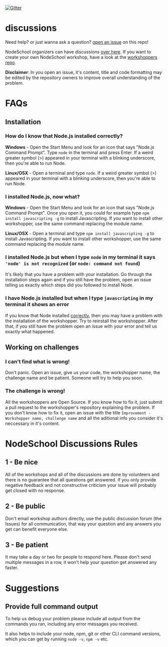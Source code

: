 [![Gitter][gitter-image]][gitter-chat]

discussions
===========

Need help? or just wanna ask a question? [open an issue][discussion/issues] on this repo!

NodeSchool organizers can have discussions [over here][organizers]. If you want to create your own NodeSchool workshop, have a look at the [workshoppers repo][workshoppers].

**Disclaimer**: In you open an issue, it's content, title and code formatting may be edited by the repository owners to improve overall understanding of the problem.

# FAQs

## Installation

### How do I know that Node.js installed correctly?

**Windows** - Open the Start Menu and look for an icon that says "Node.js Command Prompt". Type `node` in the terminal and press Enter. If a weird greater symbol (>) appeared in your terminal with a blinking underscore, then you're able to run Node.

**Linux/OSX** - Open a terminal and type `node`. If a weird greater symbol (>) appeared in your terminal with a blinking underscore, then you're able to run Node.

### I installed Node.js, now what?

**Windows** - Open the Start Menu and look for an icon that says "Node.js Command Prompt". Once you open it, you could for example type `npm install javascripting -g` to install Javascripting. If you want to install other workshopper, use the same command replacing the module name.

**Linux/OSX** - Open a terminal and type `npm install javascripting -g` to install Javascripting. If you want to install other workshopper, use the same command replacing the module name.

### I installed Node.js but when I type `node` in my terminal it says `'node' is not recognized` (or `node: command not found`)

It's likely that you have a problem with your installation. Go through the installation steps again and if you still have the problem, open an issue telling us exactly which steps did you followed to install Node.

### I have Node.js installed but when I type `javascripting` in my terminal it shows an error

If you know that Node installed [correctly][node-installed-correctly], then you may have a problem with the installation of the workshopper. Try to reinstall the workshopper. After that, if you still have the problem open an issue with your error and tell us exactly what happened.

## Working on challenges

### I can't find what is wrong!

Don't panic. Open an issue, give us your code, the workshopper name, the challenge name and be patient. Someone will try to help you soon.

### The challenge is wrong!

All the workshoppers are Open Source. If you know how to fix it, just submit a pull request to the workshopper's repository explaining the problem. If you don't know how to fix it, open an issue with the title `Improvement - Workshopper name, challenge name` and all the aditional info you consider it's neccessary in it's content.



# NodeSchool Discussions Rules

## 1 - Be nice

All of the workshops and all of the discussions are done by volunteers and there is no guarantee that all questions get answered. If you only provide negative feedback and not constructive criticism your issue will probably get closed with no response.

## 2 - Be public

Don't email workshop authors directly, use the public discussion forum (the Issues) for all communication, that way your question and any answers you get can benefit everyone else.

## 3 - Be patient

It may take a day or two for people to respond here. Please don't send multiple messages in a row, it won't help your question get answered any faster.

# Suggestions

## Provide full command output

To help us debug your problem please include all output from the commands you ran, including any error messages you received.

It also helps to include your node, npm, git or other CLI command versions, which you can get by running `node -v`, `npm -v` etc.


[gitter-image]: https://badges.gitter.im/Join%20Chat.svg
[gitter-chat]: https://gitter.im/nodeschool/discussions?utm_source=badge&utm_medium=badge&utm_campaign=pr-badge&utm_content=badge
[discussion/issues]: https://github.com/nodeschool/discussions/issues
[organizers]: https://github.com/nodeschool/organizers
[workshoppers]: https://github.com/nodeschool/workshoppers
[node-installed-correctly]: https://github.com/nodeschool/discussions#how-do-i-know-that-nodejs-installed-correctly